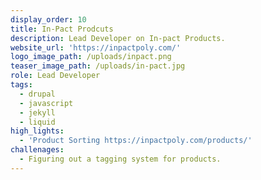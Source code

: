 ```yaml
---
display_order: 10
title: In-Pact Prodcuts
description: Lead Developer on In-pact Products.
website_url: 'https://inpactpoly.com/'
logo_image_path: /uploads/inpact.png
teaser_image_path: /uploads/in-pact.jpg
role: Lead Developer
tags:
  - drupal
  - javascript
  - jekyll
  - liquid
high_lights:
  - 'Product Sorting https://inpactpoly.com/products/'
challenages:
  - Figuring out a tagging system for products.
---
```


